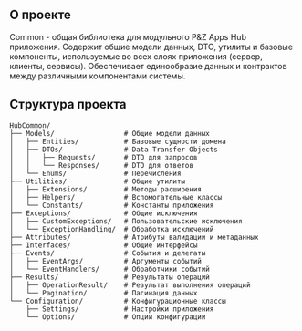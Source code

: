 ## О проекте

Common - общая библиотека для модульного P&Z Apps Hub приложения. Содержит общие модели данных, DTO, утилиты и базовые компоненты, используемые во всех слоях приложения (сервер, клиенты, сервисы). Обеспечивает единообразие данных и контрактов между различными компонентами системы.

## Структура проекта

```
HubCommon/
├── Models/                 # Общие модели данных
│   ├── Entities/           # Базовые сущности домена
│   ├── DTOs/               # Data Transfer Objects
│   │   ├── Requests/       # DTO для запросов
│   │   └── Responses/      # DTO для ответов
│   └── Enums/              # Перечисления
├── Utilities/              # Общие утилиты
│   ├── Extensions/         # Методы расширения
│   ├── Helpers/            # Вспомогательные классы
│   └── Constants/          # Константы приложения
├── Exceptions/             # Общие исключения
│   ├── CustomExceptions/   # Пользовательские исключения
│   └── ExceptionHandling/  # Обработка исключений
├── Attributes/             # Атрибуты валидации и метаданных
├── Interfaces/             # Общие интерфейсы
├── Events/                 # События и делегаты
│   ├── EventArgs/          # Аргументы событий
│   └── EventHandlers/      # Обработчики событий
├── Results/                # Результаты операций
│   ├── OperationResult/    # Результат выполнения операций
│   └── Pagination/         # Пагинация данных
└── Configuration/          # Конфигурационные классы
    ├── Settings/           # Настройки приложения
    └── Options/            # Опции конфигурации
```
